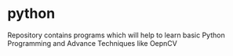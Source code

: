 # python
Repository contains programs which will help to learn basic Python Programming and Advance Techniques like OepnCV

